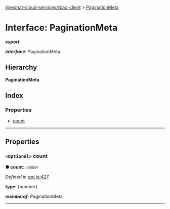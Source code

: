 [@redhat-cloud-services/rbac-client](../README.md) > [PaginationMeta](../interfaces/paginationmeta.md)

# Interface: PaginationMeta

*__export__*: 

*__interface__*: PaginationMeta

## Hierarchy

**PaginationMeta**

## Index

### Properties

* [count](paginationmeta.md#count)

---

## Properties

<a id="count"></a>

### `<Optional>` count

**● count**: *`number`*

*Defined in [api.ts:427](https://github.com/RedHatInsights/javascript-clients/blob/master/packages/rbac/api.ts#L427)*

*__type__*: {number}

*__memberof__*: PaginationMeta

___

